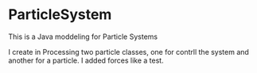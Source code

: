 # ParticleSystem
This is a Java moddeling for Particle Systems

I create in Processing two particle classes, one for contrll the system and another for a particle. I added forces like a test.
